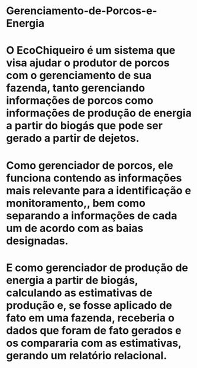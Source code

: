 # Gerenciamento-de-Porcos-e-Energia
# O EcoChiqueiro é um sistema que visa ajudar o produtor de porcos com o gerenciamento de sua fazenda, tanto gerenciando informações de porcos como informações de produção de energia a partir do biogás que pode ser gerado a partir de dejetos.
# Como gerenciador de porcos, ele funciona contendo as informações mais relevante para a identificação e monitoramento,, bem como separando a informações de cada um de acordo com as baias designadas.
# E como gerenciador de produção de energia a partir de biogás, calculando as estimativas de produção e, se fosse aplicado de fato em uma fazenda, receberia o dados que foram de fato gerados e os compararia com as estimativas, gerando um relatório relacional.
